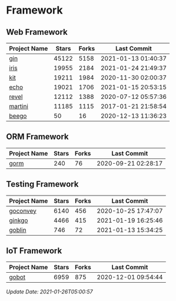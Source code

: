 # Framework

## Web Framework
| Project Name | Stars | Forks | Last Commit |
| ------------ | ----- | ----- | ----------- |
| [gin](https://github.com/gin-gonic/gin) | 45122 | 5158 | 2021-01-13 01:40:37 |
| [iris](https://github.com/kataras/iris) | 19955 | 2184 | 2021-01-24 21:49:37 |
| [kit](https://github.com/go-kit/kit) | 19211 | 1984 | 2020-11-30 02:00:37 |
| [echo](https://github.com/labstack/echo) | 19021 | 1706 | 2021-01-15 20:53:15 |
| [revel](https://github.com/revel/revel) | 12112 | 1388 | 2020-07-12 05:57:36 |
| [martini](https://github.com/go-martini/martini) | 11185 | 1115 | 2017-01-21 21:58:54 |
| [beego](https://github.com/astaxie/beego) | 50 | 16 | 2020-12-13 11:36:23 |

## ORM Framework
| Project Name | Stars | Forks | Last Commit |
| ------------ | ----- | ----- | ----------- |
| [gorm](https://github.com/jinzhu/gorm) | 240 | 76 | 2020-09-21 02:28:17 |

## Testing Framework
| Project Name | Stars | Forks | Last Commit |
| ------------ | ----- | ----- | ----------- |
| [goconvey](https://github.com/smartystreets/goconvey) | 6140 | 456 | 2020-10-25 17:47:07 |
| [ginkgo](https://github.com/onsi/ginkgo) | 4466 | 415 | 2021-01-19 16:25:46 |
| [goblin](https://github.com/franela/goblin) | 746 | 72 | 2021-01-13 15:34:25 |

## IoT Framework
| Project Name | Stars | Forks | Last Commit |
| ------------ | ----- | ----- | ----------- |
| [gobot](https://github.com/hybridgroup/gobot) | 6959 | 875 | 2020-12-01 09:54:44 |

*Update Date: 2021-01-26T05:00:57*